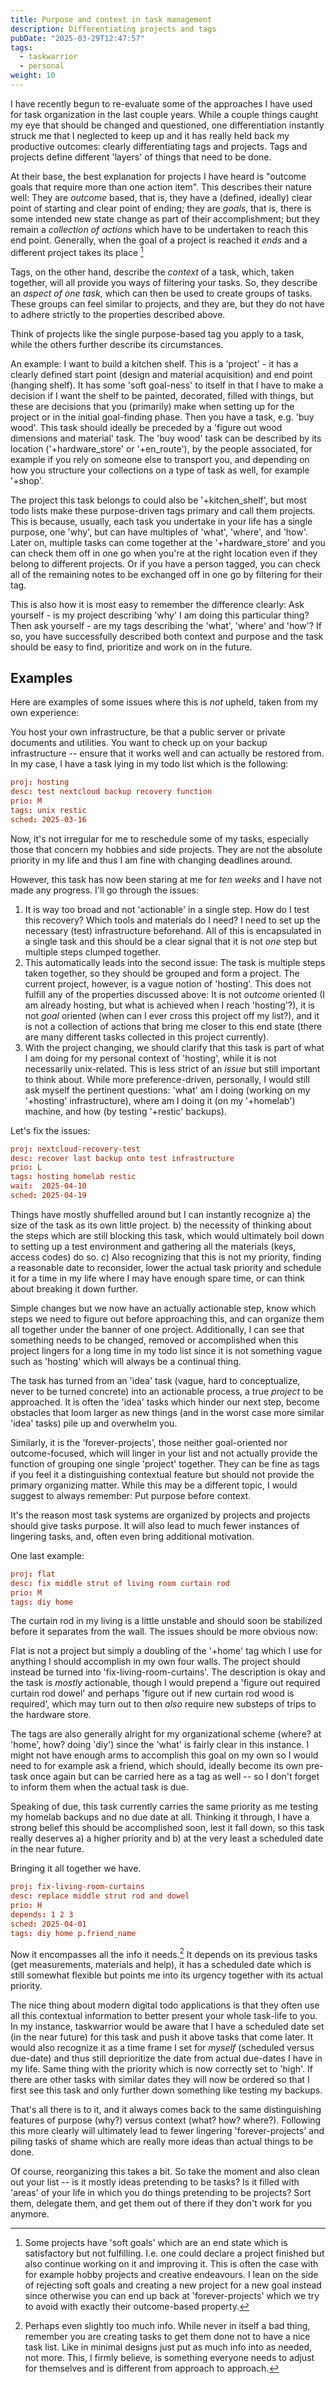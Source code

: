 ```yaml
---
title: Purpose and context in task management
description: Differentiating projects and tags
pubDate: "2025-03-29T12:47:57"
tags:
  - taskwarrior
  - personal
weight: 10
---
```


I have recently begun to re-evaluate some of the approaches I have used for task organization in the last couple years.
While a couple things caught my eye that should be changed and questioned,
one differentiation instantly struck me that I neglected to keep up and it has really held back my productive outcomes:
clearly differentiating tags and projects.
Tags and projects define different 'layers' of things that need to be done.

At their base, the best explanation for projects I have heard is "outcome goals that require more than one action item".
This describes their nature well:
They are _outcome_ based, that is, they have a (defined, ideally) clear point of starting and clear point of ending;
they are _goals_, that is, there is some intended new state change as part of their accomplishment;
but they remain a _collection of actions_ which have to be undertaken to reach this end point.
Generally, when the goal of a project is reached it _ends_ and a different project takes its place [^softgoals]

Tags, on the other hand, describe the _context_ of a task, which, taken together, will all provide you ways of filtering your tasks.
So, they describe an _aspect of one task_, which can then be used to create groups of tasks.
These groups can feel similar to projects, and they are, but they do not have to adhere strictly to the properties described above.

Think of projects like the single purpose-based tag you apply to a task, while the others further describe its circumstances.

An example:
I want to build a kitchen shelf. This is a 'project' - it has a clearly defined start point (design and material acquisition) and end point (hanging shelf).
It has some 'soft goal-ness' to itself in that I have to make a decision if I want the shelf to be painted, decorated, filled with things,
but these are decisions that you (primarily) make when setting up for the project or in the initial goal-finding phase.
Then you have a task, e.g. 'buy wood'. This task should ideally be preceded by a 'figure out wood dimensions and material' task.
The 'buy wood' task can be described by its location ('+hardware_store' or '+en_route'),
by the people associated, for example if you rely on someone else to transport you,
and depending on how you structure your collections on a type of task as well, for example '+shop'.

The project this task belongs to could also be '+kitchen_shelf', but most todo lists make these purpose-driven tags primary and call them projects.
This is because, usually, each task you undertake in your life has a single purpose, one 'why',
but can have multiples of 'what', 'where', and 'how'.
Later on, multiple tasks can come together at the '+hardware_store' and you can check them off in one go when you're at the right location
even if they belong to different projects.
Or if you have a person tagged, you can check all of the remaining notes to be exchanged off in one go by filtering for their tag.

This is also how it is most easy to remember the difference clearly:
Ask yourself - is my project describing 'why' I am doing this particular thing?
Then ask yourself - are my tags describing the 'what', 'where' and 'how'?
If so, you have successfully described both context and purpose and the task should be easy to find, prioritize and work on in the future.

## Examples

Here are examples of some issues where this is _not_ upheld, taken from my own experience:

You host your own infrastructure, be that a public server or private documents and utilities.
You want to check up on your backup infrastructure -- ensure that it works well and can actually be restored from.
In my case, I have a task lying in my todo list which is the following:

```conf
proj: hosting
desc: test nextcloud backup recovery function
prio: M
tags: unix restic
sched: 2025-03-16
```

Now, it's not irregular for me to reschedule some of my tasks,
especially those that concern my hobbies and side projects.
They are not the absolute priority in my life and thus I am fine with changing deadlines around.

However, this task has now been staring at me for _ten weeks_ and I have not made any progress.
I'll go through the issues:

1. It is way too broad and not 'actionable' in a single step.
   How do I test this recovery? Which tools and materials do I need?
   I need to set up the necessary (test) infrastructure beforehand.
   All of this is encapsulated in a single task and this should be a clear signal that it is not _one_ step but multiple steps clumped together.
2. This automatically leads into the second issue: The task is multiple steps taken together, so they should be grouped and form a project.
   The current project, however, is a vague notion of 'hosting'. This does not fulfill any of the properties discussed above:
   It is not _outcome_ oriented (I am already hosting, but what is achieved when I reach 'hosting'?),
   it is not _goal_ oriented (when can I ever cross this project off my list?),
   and it is not a collection of actions that bring me closer to this end state (there are many different tasks collected in this project currently).
3. With the project changing, we should clarify that this task is part of what I am doing for my personal context of 'hosting',
   while it is not necessarily unix-related. This is less strict of an _issue_ but still important to think about. While more preference-driven,
   personally, I would still ask myself the pertinent questions: 'what' am I doing (working on my '+hosting' infrastructure),
   where am I doing it (on my '+homelab') machine,
   and how (by testing '+restic' backups).

Let's fix the issues:

```conf
proj: nextcloud-recovery-test
desc: recover last backup onto test infrastructure
prio: L
tags: hosting homelab restic
wait:  2025-04-10
sched: 2025-04-19
```

Things have mostly shuffelled around but I can instantly recognize a) the size of the task as its own little project.
b) the necessity of thinking about the steps which are still blocking this task, which would ultimately boil down to
setting up a test environment and gathering all the materials (keys, access codes) do so. c) Also recognizing that this is not my priority,
finding a reasonable date to reconsider, lower the actual task priority and schedule it for a time in my life where I may have enough spare time,
or can think about breaking it down further.

Simple changes but we now have an actually actionable step, know which steps we need to figure out before approaching this,
and can organize them all together under the banner of one project.
Additionally, I can see that something needs to be changed, removed or accomplished when this project lingers for a long time
in my todo list since it is not something vague such as 'hosting' which will always be a continual thing.

The task has turned from an 'idea' task (vague, hard to conceptualize, never to be turned concrete) into an actionable process,
a true _project_ to be approached.
It is often the 'idea' tasks which hinder our next step, become obstacles that loom larger as new things (and in the worst case more similar 'idea' tasks) pile up and overwhelm you.

Similarly, it is the 'forever-projects', those neither goal-oriented nor outcome-focused, which will linger in your list and not actually provide
the function of grouping one single 'project' together.
They can be fine as tags if you feel it a distinguishing contextual feature but should not provide the primary organizing matter.
While this may be a different topic, I would suggest to always remember:
Put purpose before context.

It's the reason most task systems are organized by projects and projects should give tasks purpose.
It will also lead to much fewer instances of lingering tasks, and, often even bring additional motivation.

One last example:

```conf
proj: flat
desc: fix middle strut of living room curtain rod
prio: M
tags: diy home
```

The curtain rod in my living is a little unstable and should soon be stabilized before it separates from the wall.
The issues should be more obvious now:

Flat is not a project but simply a doubling of the '+home' tag which I use for anything I should accomplish in my own four walls.
The project should instead be turned into 'fix-living-room-curtains'.
The description is okay and the task is _mostly_ actionable,
though I would prepend a 'figure out required curtain rod dowel' and perhaps 'figure out if new curtain rod wood is required',
which may turn out to then _also_ require new substeps of trips to the hardware store.

The tags are also generally alright for my organizational scheme (where? at 'home', how? doing 'diy') since the 'what' is fairly clear in this instance.
I might not have enough arms to accomplish this goal on my own so I would need to for example ask a friend,
which should,
ideally become its own pre-task once again but can be carried here as a tag as well --
so I don't forget to inform them when the actual task is due.

Speaking of due, this task currently carries the same priority as me testing my homelab backups and no due date at all.
Thinking it through, I have a strong belief this should be accomplished soon,
lest it fall down,
so this task really deserves a) a higher priority and b) at the very least a scheduled date in the near future.

Bringing it all together we have.

```conf
proj: fix-living-room-curtains
desc: replace middle strut rod and dowel
prio: H
depends: 1 2 3
sched: 2025-04-01
tags: diy home p.friend_name
```

Now it encompasses all the info it needs.[^info]
It depends on its previous tasks (get measurements, materials and help),
it has a scheduled date which is still somewhat flexible but points me into its urgency together with its actual priority.

The nice thing about modern digital todo applications is that they often use all this contextual information to better present your whole task-life to you.
In my instance, taskwarrior would be aware that I have a scheduled date set (in the near future) for this task and push it above tasks that come later.
It would also recognize it as a time frame I set for _myself_ (scheduled versus due-date) and thus still deprioritize the date from actual due-dates I have in my life.
Same thing with the priority which is now correctly set to 'high'.
If there are other tasks with similar dates they will now be ordered so that I first see this task and only further down something like testing my backups.

That's all there is to it,
and it always comes back to the same distinguishing features of purpose (why?) versus context (what? how? where?).
Following this more clearly will ultimately lead to fewer lingering 'forever-projects' and piling tasks of shame which are really more ideas than actual things to be done.

Of course, reorganizing this takes a bit.
So take the moment and also clean out your list --
is it mostly ideas pretending to be tasks?
Is it filled with 'areas' of your life in which you do things pretending to be projects?
Sort them, delegate them, and get them out of there if they don't work for you anymore.

[^info]: Perhaps even slightly too much info. While never in itself a bad thing, remember you are creating tasks to get them done not to have a nice task list. Like in minimal designs just put as much info into as needed, not more. This, I firmly believe, is something everyone needs to adjust for themselves and is different from approach to approach.

[^softgoals]: Some projects have 'soft goals' which are an end state which is satisfactory but not fulfilling. I.e. one could declare a project finished but also continue working on it and improving it. This is often the case with for example hobby projects and creative endeavours. I lean on the side of rejecting soft goals and creating a new project for a new goal instead since otherwise you can end up back at 'forever-projects' which we try to avoid with exactly their outcome-based property.
